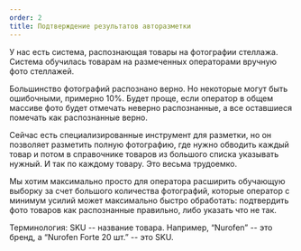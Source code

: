 ```yaml
---
order: 2
title: Подтверждение результатов авторазметки
---
```


У нас есть система, распознающая товары на фотографии стеллажа. Система обучилась товарам на размеченных операторами вручную фото стеллажей.

Большинство фотографий распознано верно. Но некоторые могут быть ошибочными, примерно 10%. Будет проще, если оператор в общем массиве фото будет отмечать неверно распознанные, а все оставшиеся помечать как распознанные верно.

Сейчас есть специализированные инструмент для разметки, но он позволяет разметить полную фотографию, где нужно обводить каждый товар и потом в справочнике товаров из большого списка указывать нужный. И так по каждому товару. Это весьма трудоемко.

Мы хотим максимально просто для оператора расширить обучающую выборку за счет большого количества фотографий, которые оператор с минимум усилий может максимально быстро обработать: подтвердить фото товаров как распознанные правильно, либо указать что не так.

Терминология: SKU -- название товара. Например, “Nurofen” -- это бренд, а “Nurofen Forte 20 шт.” -- это SKU.


